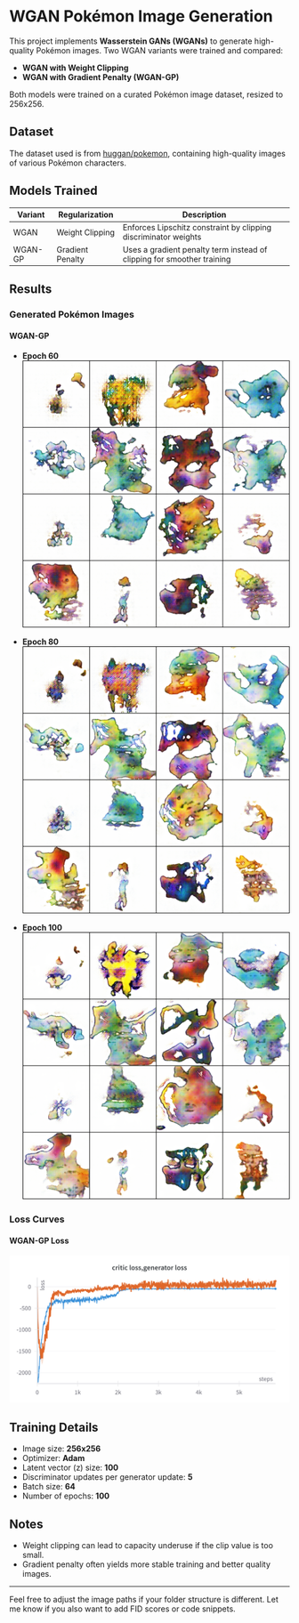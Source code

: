 # WGAN Pokémon Image Generation

This project implements **Wasserstein GANs (WGANs)** to generate high-quality Pokémon images. Two WGAN variants were trained and compared:

- **WGAN with Weight Clipping**
- **WGAN with Gradient Penalty (WGAN-GP)**

Both models were trained on a curated Pokémon image dataset, resized to 256x256.

## Dataset

The dataset used is from [huggan/pokemon](https://huggingface.co/datasets/huggan/pokemon), containing high-quality images of various Pokémon characters.

## Models Trained

| Variant         | Regularization      | Description                              |
|----------------|---------------------|------------------------------------------|
| WGAN            | Weight Clipping     | Enforces Lipschitz constraint by clipping discriminator weights |
| WGAN-GP         | Gradient Penalty    | Uses a gradient penalty term instead of clipping for smoother training |

## Results

### Generated Pokémon Images



#### WGAN-GP

- **Epoch 60**  
  ![](epoch60.png)

- **Epoch 80**  
  ![](epoch80.png)

- **Epoch 100**  
  ![](epoch100.png)

### Loss Curves



#### WGAN-GP Loss

![](loss.png)

## Training Details

- Image size: **256x256**
- Optimizer: **Adam**
- Latent vector (z) size: **100**
- Discriminator updates per generator update: **5**
- Batch size: **64**
- Number of epochs: **100**

## Notes

- Weight clipping can lead to capacity underuse if the clip value is too small.
- Gradient penalty often yields more stable training and better quality images.

---

Feel free to adjust the image paths if your folder structure is different. Let me know if you also want to add FID scores or code snippets.
